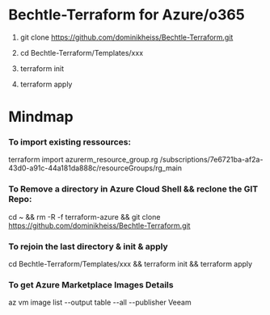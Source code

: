 # Bechtle-Terraform for Azure/o365

1. git clone https://github.com/dominikheiss/Bechtle-Terraform.git

2. cd Bechtle-Terraform/Templates/xxx

3. terraform init

4. terraform apply










# Mindmap

### To import existing ressources:

terraform import azurerm_resource_group.rg /subscriptions/7e6721ba-af2a-43d0-a91c-44a181da888c/resourceGroups/rg_main



### To Remove a directory in Azure Cloud Shell && reclone the GIT Repo:

cd ~ && rm -R -f  terraform-azure && git clone https://github.com/dominikheiss/Bechtle-Terraform.git



### To rejoin the last directory & init & apply

cd Bechtle-Terraform/Templates/xxx && terraform init && terraform apply



### To get Azure Marketplace Images Details

az vm image list --output table --all --publisher Veeam
